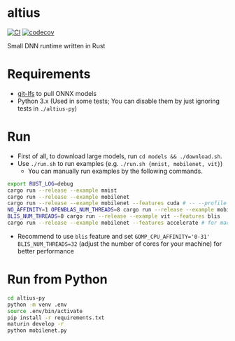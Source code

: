 # altius

[![CI](https://github.com/maekawatoshiki/altius/workflows/CI/badge.svg)](https://github.com/maekawatoshiki/altius/actions/workflows/ci.yml)
[![codecov](https://codecov.io/gh/maekawatoshiki/altius/branch/main/graph/badge.svg)](https://codecov.io/gh/maekawatoshiki/altius)

Small DNN runtime written in Rust

# Requirements

- [git-lfs](https://github.com/git-lfs/git-lfs) to pull ONNX models
- Python 3.x (Used in some tests; You can disable them by just ignoring tests in `./altius-py`)

# Run

- First of all, to download large models, run `cd models && ./download.sh`.
- Use `./run.sh` to run examples (e.g. `./run.sh {mnist, mobilenet, vit}`)
  - You can manually run examples by the following commands.

```sh
export RUST_LOG=debug
cargo run --release --example mnist
cargo run --release --example mobilenet
cargo run --release --example mobilenet --features cuda # -- --profile
NO_AFFINITY=1 OPENBLAS_NUM_THREADS=8 cargo run --release --example mobilenet --features openblas # -- --profile
BLIS_NUM_THREADS=8 cargo run --release --example vit --features blis
cargo run --release --example mobilenet --features accelerate # for macOS
```

- Recommend to use `blis` feature and set `GOMP_CPU_AFFINITY='0-31' BLIS_NUM_THREADS=32` (adjust the number of cores for your machine) for better performance

# Run from Python

```sh
cd altius-py
python -m venv .env
source .env/bin/activate
pip install -r requirements.txt
maturin develop -r
python mobilenet.py
```
